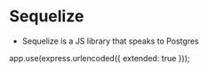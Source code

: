 # Sequelize

-   Sequelize is a JS library that speaks to Postgres

app.use(express.urlencoded({ extended: true }));

